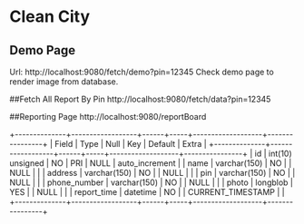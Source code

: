 # Clean City

## Demo Page 
Url: http://localhost:9080/fetch/demo?pin=12345
Check demo page to render image from database.


##Fetch All Report By Pin
http://localhost:9080/fetch/data?pin=12345

##Reporting Page
http://localhost:9080/reportBoard


+--------------+------------------+------+-----+-------------------+----------------+
| Field        | Type             | Null | Key | Default           | Extra          |
+--------------+------------------+------+-----+-------------------+----------------+
| id           | int(10) unsigned | NO   | PRI | NULL              | auto_increment |
| name         | varchar(150)     | NO   |     | NULL              |                |
| address      | varchar(150)     | NO   |     | NULL              |                |
| pin          | varchar(150)     | NO   |     | NULL              |                |
| phone_number | varchar(150)     | NO   |     | NULL              |                |
| photo        | longblob         | YES  |     | NULL              |                |
| report_time  | datetime         | NO   |     | CURRENT_TIMESTAMP |                |
+--------------+------------------+------+-----+-------------------+----------------+